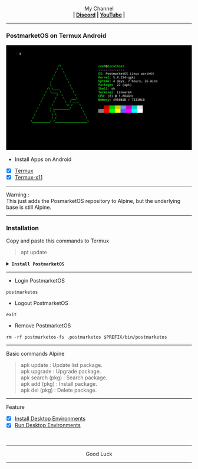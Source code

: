 <p align="center">My Channel</br><b>
| <a href="https://discord.gg/GCehyym">Discord</a> | <a href="https://youtube.com/@layargeser">YouTube</a> |</b></p>

---
### PostmarketOS on Termux Android
<img src="https://raw.githubusercontent.com/wahasa/Alpine/refs/heads/main/Patch/PostmarketOS.jpg">

* Install Apps on Android
- [x] [Termux](https://play.google.com/store/apps/details?id=com.termux)
- [x] [Termux-x11](https://github.com/termux/termux-x11/releases)

---
Warning :</br>
This just adds the PosmarketOS repository to Alpine, but the underlying base is still Alpine.

---
### Installation

Copy and paste this commands to Termux
> apt update

<details><summary><b><code>Install PostmarketOS</code></b></summary></br>

> apt install wget
- [x] PostmarketOS 24.06 (Latest-release)

Rootfs : Armhf, Arm64, i386, Amd64
```
wget https://raw.githubusercontent.com/wahasa/Alpine/main/PostmarketOS/Install/postmarketos24.06.sh ; chmod +x postmarketos24.06.sh ; ./postmarketos24.06.sh
```

- [x] PostmarketOS 23.12 (Old-release)

Rootfs : Armhf, Arm64, i386, Amd64
```
wget https://raw.githubusercontent.com/wahasa/Alpine/main/PostmarketOS/Install/postmarketos23.12.sh ; chmod +x postmarketos23.12.sh ; ./postmarketos23.12.sh
```

- [x] PostmarketOS 24.12 (Development)

Rootfs : Armhf, Arm64, i386, Amd64
```
wget https://raw.githubusercontent.com/wahasa/Alpine/main/PostmarketOS/Install/postmarketosdev.sh ; chmod +x postmarketosdev.sh ; ./postmarketosdev.sh
```
</details>

---
* Login PostmarketOS
```
postmarketos
```

* Logout PostmarketOS
```
exit
```

* Remove PostmarketOS
```
rm -rf postmarketos-fs .postmarketos $PREFIX/bin/postmarketos
```

---
Basic commands Alpine
> apk update : Update list package.</br>
> apk upgrade : Upgrade package.</br>
> apk search (pkg) : Search package.</br>
> apk add (pkg) : Install package.</br>
> apk del (pkg) : Delete package.</br>

---
Feature
- [x] [Install Desktop Environments](https://github.com/wahasa/Alpine/tree/main#install-desktop-environments)
- [x] [Run Desktop Environments](https://github.com/wahasa/Alpine/tree/main#run-desktop-environments)
</br>

---
<p align="center">Good Luck</p>

---
